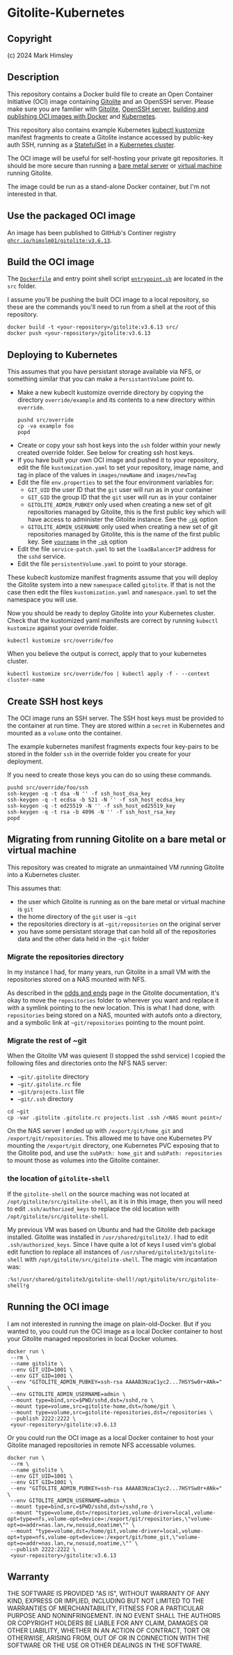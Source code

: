 # Gitolite-Kubernetes

## Copyright

(c) 2024 Mark Himsley

## Description

This repository contains a Docker build file to create an Open Container Initiative (OCI) image containing [Gitolite](https://gitolite.com/gitolite/index.html) and an OpenSSH server. Please make sure you are familier with [Gitolite](https://gitolite.com/gitolite/index.html), [OpenSSH server](https://man.openbsd.org/sshd.8), [building and publishing OCI images with Docker](https://docs.docker.com/get-started/docker-concepts/building-images/build-tag-and-publish-an-image/) and [Kubernetes](https://kubernetes.io/).

This repository also contains example Kubernetes [kubectl kustomize](https://kubernetes.io/docs/reference/kubectl/generated/kubectl_kustomize/) manifest fragments to create a Gitolite instance  accessed by public-key auth SSH, running as a [StatefulSet](https://kubernetes.io/docs/concepts/workloads/controllers/statefulset/) in a [Kubernetes cluster](https://kubernetes.io/docs/concepts/overview/components/).

The OCI image will be useful for self-hosting your private git repositories. It should be more secure than running a [bare metal server](https://en.wikipedia.org/wiki/Bare-metal_server) or [virtual machine](https://en.wikipedia.org/wiki/Virtual_machine) running Gitolite.

The image could be run as a stand-alone Docker container, but I'm not interested in that.

## Use the packaged OCI image

An image has been published to GitHub's Continer registry [`ghcr.io/himslm01/gitolite:v3.6.13`](https://github.com/himslm01/gitolite-kubernetes/pkgs/container/gitolite).

## Build the OCI image

The [`Dockerfile`](src/Dockerfile) and entry point shell script [`entrypoint.sh`](src/entrypoint.sh) are located in the `src` folder.

I assume you'll be pushing the built OCI image to a local repository, so these are the commands you'll need to run from a shell at the root of this repository.

```code
docker build -t <your-repository>/gitolite:v3.6.13 src/
docker push <your-repository>/gitolite:v3.6.13
```

## Deploying to Kubernetes

This assumes that you have persistant storage available via NFS, or something similar that you can make a `PersistantVolume` point to.

* Make a new kubeclt kustomize override directory by copying the directory `override/example` and its contents to a new directory within `override`.
  ```code
  pushd src/override
  cp -va example foo
  popd
  ```
* Create or copy your ssh host keys into the `ssh` folder within your newly created override folder. See below for creating ssh host keys.
* If you have built your own OCI image and pushed it to your repository, edit the file `kustomization.yaml` to set your repository, image name, and tag in place of the values in `images/newName` and `images/newTag`
* Edit the file `env.properties` to set the four environment variables for:
  * `GIT_UID` the user ID that the `git` user will run as in your container
  * `GIT_GID` the group ID that the `git` user will run as in your container
  * `GITOLITE_ADMIN_PUBKEY` only used when creating a new set of git repositories managed by Gitolite, this is the first public key which will have access to administer the Gitolite instance. See the [`-pk`](https://gitolite.com/gitolite/quick_install.html) option
  * `GITOLITE_ADMIN_USERNAME` only used when creating a new set of git repositories managed by Gitolite, this is the name of the first public key. See [`yourname`](https://gitolite.com/gitolite/quick_install.html) in the [`-pk`](https://gitolite.com/gitolite/quick_install.html) option
* Edit the file `service-patch.yaml` to set the `loadBalancerIP` address for the `sshd` service.
* Edit the file `persistentVolume.yaml` to point to your storage.

These kubeclt kustomize manifest fragments assume that you will deploy the Gitolite system into a new `namespace` called `gitolite`. If that is not the case then edit the files `kustomization.yaml` and `namespace.yaml` to set the namespace you will use.

Now you should be ready to deploy Gitolite into your Kubernetes cluster. Check that the kustomized yaml manifests are correct by running `kubectl kustomize` against your override folder.

```code
kubectl kustomize src/override/foo
```

When you believe the output is correct, apply that to your kubernetes cluster.

```code
kubectl kustomize src/override/foo | kubectl apply -f - --context cluster-name
```

## Create SSH host keys

The OCI image runs an SSH server. The SSH host keys must be provided to the container at run time. They are stored within a `secret` in Kubernetes and mounted as a `volume` onto the container.

The example kubernetes manifest fragments expects four key-pairs to be stored in the folder `ssh` in the override folder you create for your deployment.

If you need to create those keys you can do so using these commands.

```code
pushd src/override/foo/ssh
ssh-keygen -q -t dsa -N '' -f ssh_host_dsa_key
ssh-keygen -q -t ecdsa -b 521 -N '' -f ssh_host_ecdsa_key
ssh-keygen -q -t ed25519 -N '' -f ssh_host_ed25519_key
ssh-keygen -q -t rsa -b 4096 -N '' -f ssh_host_rsa_key
popd
```

## Migrating from running Gitolite on a bare metal or virtual machine

This repository was created to migrate an unmaintained VM running Gitolite into a Kubernetes cluster.

This assumes that:

* the user which Gitolite is running as on the bare metal or virtual machine is `git`
* the home directory of the `git` user is `~git`
* the repositories directory is at `~git/repositories` on the original server
* you have some persistant storage that can hold all of the repositories data and the other data held in the `~git` folder

### Migrate the repositories directory

In my instance I had, for many years, run Gitolite in a small VM with the repositories stored on a NAS mounted with NFS.

As described in the [odds and ends](https://gitolite.com/gitolite/odds-and-ends.html) page in the Gitolite documentation, it's okay to move the `repositories` folder to wherever you want and replace it with a symlink pointing to the new location. This is what I had done, with `repositories` being stored on a NAS, mounted with autofs onto a directory, and a symbolic link at `~git/repositories` pointing to the mount point.

### Migrate the rest of ~git

When the Gitolite VM was quiesent (I stopped the sshd service) I copied the following files and directories onto the NFS NAS server:

* `~git/.gitolite` directory
* `~git/.gitolite.rc` file
* `~git/projects.list` file
* `~git/.ssh` directory

```code
cd ~git
cp -var .gitolite .gitolite.rc projects.list .ssh /<NAS mount point>/
```

On the NAS server I ended up with `/export/git/home_git` and `/export/git/repositories`. This allowed me to have one Kubernetes PV mounting the `/export/git` directory, one Kubernetes PVC exposing that to the Gitolite pod, and use the `subPath: home_git` and `subPath: repositories` to mount those as volumes into the Gitolite container.

### the location of `gitolite-shell`

If the `gitolite-shell` on the source maching was not located at `/opt/gitolite/src/gitolite-shell`, as it is in this image, then you will need to edit `.ssh/authorized_keys` to replace the old location with `/opt/gitolite/src/gitolite-shell`.

My previous VM was based on Ubuntu and had the Gitolite deb package installed. Gitolite was installed in `/usr/shared/gitolite3/`. I had to edit `.ssh/authorized_keys`. Since I have quite a lot of keys I used vim's global edit function to replace all instances of `/usr/shared/gitolite3/gitolite-shell` with `/opt/gitolite/src/gitolite-shell`. The magic vim incantation was:

```code
:%s!/usr/shared/gitolite3/gitolite-shell!/opt/gitolite/src/gitolite-shell!g
```

## Running the OCI image

I am not interested in running the image on plain-old-Docker. But if you wanted to, you could run the OCI image as a local Docker container to host your Gitolite managed repositories in local Docker volumes.

```code
docker run \
 --rm \
 --name gitolite \
 --env GIT_UID=1001 \
 --env GIT_GID=1001 \
 --env "GITOLITE_ADMIN_PUBKEY=ssh-rsa AAAAB3NzaC1yc2...7HSYSw0r+ANk=" \
 --env GITOLITE_ADMIN_USERNAME=admin \
 --mount type=bind,src=$PWD/sshd,dst=/sshd,ro \
 --mount type=volume,src=gitolite-home,dst=/home/git \
 --mount type=volume,src=gitolite-repositories,dst=/repositories \
 --publish 2222:2222 \
 <your-repository>/gitolite:v3.6.13
```

Or you could run the OCI image as a local Docker container to host your Gitolite managed repositories in remote NFS accessable volumes.

```code
docker run \
 --rm \
 --name gitolite \
 --env GIT_UID=1001 \
 --env GIT_GID=1001 \
 --env "GITOLITE_ADMIN_PUBKEY=ssh-rsa AAAAB3NzaC1yc2...7HSYSw0r+ANk=" \
 --env GITOLITE_ADMIN_USERNAME=admin \
 --mount type=bind,src=$PWD/sshd,dst=/sshd,ro \
 --mount "type=volume,dst=/repositories,volume-driver=local,volume-opt=type=nfs,volume-opt=device=:/export/git/repositories,\"volume-opt=o=addr=nas.lan,rw,nosuid,noatime\"" \
 --mount "type=volume,dst=/home/git,volume-driver=local,volume-opt=type=nfs,volume-opt=device=:/export/git/home_git,\"volume-opt=o=addr=nas.lan,rw,nosuid,noatime,\"" \
 --publish 2222:2222 \
 <your-repository>/gitolite:v3.6.13
```

## Warranty

THE SOFTWARE IS PROVIDED "AS IS", WITHOUT WARRANTY OF ANY KIND, EXPRESS OR
IMPLIED, INCLUDING BUT NOT LIMITED TO THE WARRANTIES OF MERCHANTABILITY,
FITNESS FOR A PARTICULAR PURPOSE AND NONINFRINGEMENT. IN NO EVENT SHALL THE
AUTHORS OR COPYRIGHT HOLDERS BE LIABLE FOR ANY CLAIM, DAMAGES OR OTHER
LIABILITY, WHETHER IN AN ACTION OF CONTRACT, TORT OR OTHERWISE, ARISING FROM,
OUT OF OR IN CONNECTION WITH THE SOFTWARE OR THE USE OR OTHER DEALINGS IN THE
SOFTWARE.
